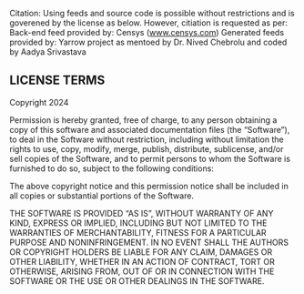 Citation:
Using feeds and source code is possible without restrictions and is goverened by the license as below. However, citiation is requested as per:
Back-end feed provided by: Censys (www.censys.com)
Generated feeds provided by: Yarrow project as mentoed by Dr. Nived Chebrolu and coded by Aadya Srivastava  

LICENSE TERMS
--------------
Copyright 2024

Permission is hereby granted, free of charge, to any person obtaining a copy of this software and associated documentation files (the “Software”), to deal in the Software without restriction, including without limitation the rights to use, copy, modify, merge, publish, distribute, sublicense, and/or sell copies of the Software, and to permit persons to whom the Software is furnished to do so, subject to the following conditions:

The above copyright notice and this permission notice shall be included in all copies or substantial portions of the Software.

THE SOFTWARE IS PROVIDED “AS IS”, WITHOUT WARRANTY OF ANY KIND, EXPRESS OR IMPLIED, INCLUDING BUT NOT LIMITED TO THE WARRANTIES OF MERCHANTABILITY, FITNESS FOR A PARTICULAR PURPOSE AND NONINFRINGEMENT. IN NO EVENT SHALL THE AUTHORS OR COPYRIGHT HOLDERS BE LIABLE FOR ANY CLAIM, DAMAGES OR OTHER LIABILITY, WHETHER IN AN ACTION OF CONTRACT, TORT OR OTHERWISE, ARISING FROM, OUT OF OR IN CONNECTION WITH THE SOFTWARE OR THE USE OR OTHER DEALINGS IN THE SOFTWARE.
